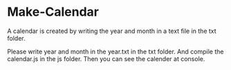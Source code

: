 # Make-Calendar
A calendar is created by writing the year and month in a text file in the txt folder.

Please write year and month in the year.txt in the txt folder.
And compile the calendar.js in the js folder.
Then you can see the calender at console.

